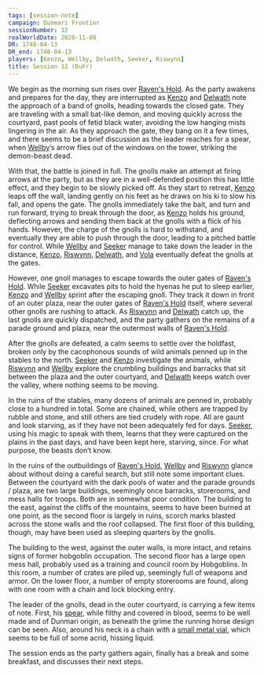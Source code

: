 ```yaml
---
tags: [session-note]
campaign: Dunmari Frontier
sessionNumber: 12
realWorldDate: 2020-11-08
DR: 1748-04-13
DR_end: 1748-04-13
players: [Kenzo, Wellby, Delwath, Seeker, Riswynn]
title: Session 12 (DuFr)
---
```


We begin as the morning sun rises over [Raven's Hold](<../../../gazetteer/greater-dunmar/dunmari-basin/raven-s-hold.md>). As the party awakens and prepares for the day, they are interrupted as [Kenzo](<../../../people/pcs/dunmar-fellowship/kenzo.md>) and [Delwath](<../../../people/pcs/dunmar-fellowship/delwath.md>) note the approach of a band of gnolls, heading towards the closed gate. They are traveling with a small bat-like demon, and moving quickly across the courtyard, past pools of fetid black water, avoiding the low hanging mists lingering in the air. As they approach the gate, they bang on it a few times, and there seems to be a brief discussion as the leader reaches for a spear, when [Wellby](<../../../people/pcs/dunmar-fellowship/wellby.md>)’s arrow flies out of the windows on the tower, striking the demon-beast dead.

With that, the battle is joined in full. The gnolls make an attempt at firing arrows at the party, but as they are in a well-defended position this has little effect, and they begin to be slowly picked off. As they start to retreat, [Kenzo](<../../../people/pcs/dunmar-fellowship/kenzo.md>) leaps off the wall, landing gently on his feet as he draws on his ki to slow his fall, and opens the gate. The gnolls immediately take the bait, and turn and run forward, trying to break through the door, as [Kenzo](<../../../people/pcs/dunmar-fellowship/kenzo.md>) holds his ground, deflecting arrows and sending them back at the gnolls with a flick of his hands. However, the charge of the gnolls is hard to withstand, and eventually they are able to push through the door, leading to a pitched battle for control. While [Wellby](<../../../people/pcs/dunmar-fellowship/wellby.md>) and [Seeker](<../../../people/pcs/dunmar-fellowship/seeker.md>) manage to take down the leader in the distance, [Kenzo](<../../../people/pcs/dunmar-fellowship/kenzo.md>), [Riswynn](<../../../people/pcs/dunmar-fellowship/riswynn.md>), [Delwath](<../../../people/pcs/dunmar-fellowship/delwath.md>), and [Vola](<../../../people/chardonians/vola.md>) eventually defeat the gnolls at the gates.

However, one gnoll manages to escape towards the outer gates of [Raven's Hold](<../../../gazetteer/greater-dunmar/dunmari-basin/raven-s-hold.md>). While [Seeker](<../../../people/pcs/dunmar-fellowship/seeker.md>) excavates pits to hold the hyenas he put to sleep earlier, [Kenzo](<../../../people/pcs/dunmar-fellowship/kenzo.md>) and [Wellby](<../../../people/pcs/dunmar-fellowship/wellby.md>) sprint after the escaping gnoll. They track it down in front of an outer plaza, near the outer gates of [Raven's Hold](<../../../gazetteer/greater-dunmar/dunmari-basin/raven-s-hold.md>) itself, where several other gnolls are rushing to attack. As [Riswynn](<../../../people/pcs/dunmar-fellowship/riswynn.md>) and [Delwath](<../../../people/pcs/dunmar-fellowship/delwath.md>) catch up, the last gnolls are quickly dispatched, and the party gathers on the remains of a parade ground and plaza, near the outermost walls of [Raven's Hold](<../../../gazetteer/greater-dunmar/dunmari-basin/raven-s-hold.md>). 

After the gnolls are defeated, a calm seems to settle over the holdfast, broken only by the cacophonous sounds of wild animals penned up in the stables to the north. [Seeker](<../../../people/pcs/dunmar-fellowship/seeker.md>) and [Kenzo](<../../../people/pcs/dunmar-fellowship/kenzo.md>) investigate the animals, while [Riswynn](<../../../people/pcs/dunmar-fellowship/riswynn.md>) and [Wellby](<../../../people/pcs/dunmar-fellowship/wellby.md>) explore the crumbling buildings and barracks that sit between the plaza and the outer courtyard, and [Delwath](<../../../people/pcs/dunmar-fellowship/delwath.md>) keeps watch over the valley, where nothing seems to be moving.

In the ruins of the stables, many dozens of animals are penned in, probably close to a hundred in total. Some are chained, while others are trapped by rubble and stone, and still others are tied crudely with rope. All are gaunt and look starving, as if they have not been adequately fed for days. [Seeker](<../../../people/pcs/dunmar-fellowship/seeker.md>), using his magic to speak with them, learns that they were captured on the plains in the past days, and have been kept here, starving, since. For what purpose, the beasts don’t know.

In the ruins of the outbuildings of [Raven's Hold](<../../../gazetteer/greater-dunmar/dunmari-basin/raven-s-hold.md>), [Wellby](<../../../people/pcs/dunmar-fellowship/wellby.md>) and [Riswynn](<../../../people/pcs/dunmar-fellowship/riswynn.md>) glance about without doing a careful search, but still note some important clues. Between the courtyard with the dark pools of water and the parade grounds / plaza, are two large buildings, seemingly once barracks, storerooms, and mess halls for troops. Both are in somewhat poor condition. The building to the east, against the cliffs of the mountains, seems to have been burned at one point, as the second floor is largely in ruins, scorch marks blasted across the stone walls and the roof collapsed. The first floor of this building, though, may have been used as sleeping quarters by the gnolls. 

The building to the west, against the outer walls, is more intact, and retains signs of former hobgoblin occupation. The second floor has a large open mess hall, probably used as a training and council room by Hobgoblins. In this room, a number of crates are piled up, seemingly full of weapons and armor. On the lower floor, a number of empty storerooms are found, along with one room with a chain and lock blocking entry.

The leader of the gnolls, dead in the outer courtyard, is carrying a few items of note. First, his [spear](<../treasure/treasure-from-raven-s-hold/spear-of-the-war-leader.md>), while filthy and covered in blood, seems to be well made and of Dunmari origin, as beneath the grime the running horse design can be seen. Also, around his neck is a chain with a [small metal vial](<../treasure/treasure-from-raven-s-hold/vial-of-acid-gnoll-leader.md>), which seems to be full of some acrid, hissing liquid. 

The session ends as the party gathers again, finally has a break and some breakfast, and discusses their next steps.
